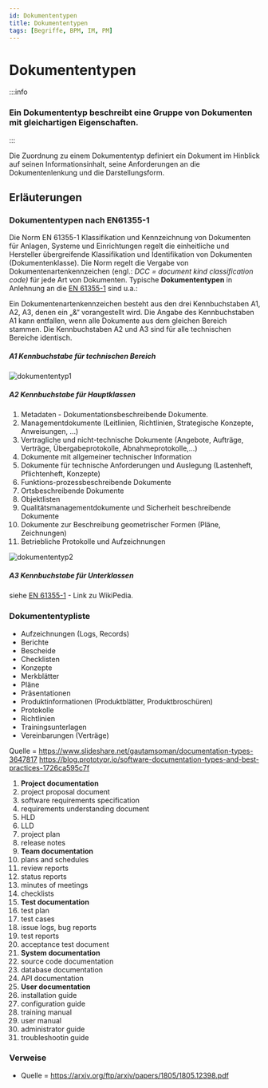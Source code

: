 ```yaml
---
id: Dokumententypen
title: Dokumententypen
tags: [Begriffe, BPM, IM, PM]
---
```


# Dokumententypen 

:::info

<h3>Ein Dokumententyp beschreibt eine Gruppe von Dokumenten mit gleichartigen Eigenschaften.</h3>

:::

Die Zuordnung zu einem Dokumententyp definiert ein Dokument im Hinblick auf seinen Informationsinhalt, seine Anforderungen an die Dokumentenlenkung und die Darstellungsform.



## Erläuterungen

### Dokumententypen nach EN61355-1

Die Norm EN 61355-1 Klassifikation und Kennzeichnung von Dokumenten für Anlagen, Systeme und Einrichtungen regelt die einheitliche und Hersteller übergreifende Klassifikation und Identifikation von  Dokumenten (Dokumentenklasse). Die Norm regelt die Vergabe von Dokumentenartenkennzeichen (engl.: *DCC = document kind classification code)* für jede Art von Dokumenten. Typische **Dokumententypen** in Anlehnung an die [ EN 61355-1](https://de.wikipedia.org/wiki/EN_61355) sind u.a.:

Ein Dokumentenartenkennzeichen besteht aus den drei Kennbuchstaben A1,  A2, A3, denen ein „&“ vorangestellt wird. Die Angabe des  Kennbuchstaben A1 kann entfallen, wenn alle Dokumente aus dem gleichen  Bereich stammen. Die Kennbuchstaben A2 und A3 sind für alle technischen  Bereiche identisch.

##### A1 Kennbuchstabe für technischen Bereich

![dokumententyp1](/img/dokumententyp1.png)



##### A2 Kennbuchstabe für Hauptklassen

1.  Metadaten - Dokumentationsbeschreibende Dokumente.
2.  Managementdokumente (Leitlinien, Richtlinien, Strategische Konzepte, Anweisungen, …)
3.  Vertragliche und nicht-technische Dokumente (Angebote, Aufträge, Verträge, Übergabeprotokolle, Abnahmeprotokolle,…)
4.  Dokumente mit allgemeiner technischer Information
5.  Dokumente für technische Anforderungen und Auslegung (Lastenheft, Pflichtenheft, Konzepte)
6.  Funktions-prozessbeschreibende Dokumente
7.  Ortsbeschreibende Dokumente
8.  Objektlisten
9.  Qualitätsmanagementdokumente und Sicherheit beschreibende Dokumente
10.  Dokumente zur Beschreibung geometrischer Formen (Pläne, Zeichnungen)
11.  Betriebliche Protokolle und Aufzeichnungen

![dokumententyp2](/img/dokumententyp2.png)



##### A3 Kennbuchstabe für Unterklassen

siehe [EN 61355-1](https://de.wikipedia.org/wiki/EN_61355) - Link zu WikiPedia.



### Dokumententypliste

- Aufzeichnungen (Logs, Records)
- Berichte
- Bescheide
- Checklisten
- Konzepte
- Merkblätter
- Pläne
- Präsentationen
- Produktinformationen (Produktblätter, Produktbroschüren)
- Protokolle
- Richtlinien
- Trainingsunterlagen
- Vereinbarungen (Verträge)

Quelle = https://www.slideshare.net/gautamsoman/documentation-types-3647817 
 https://blog.prototypr.io/software-documentation-types-and-best-practices-1726ca595c7f



1.  **Project documentation**
   1.  project proposal document
   2.  software requirements specification
   3.  requirements understanding document
   4.  HLD
   5.  LLD
   6.  project plan
   7.  release notes
2.  **Team documentation**
   1.  plans and schedules
   2.  review reports
   3.  status reports
   4.  minutes of meetings
   5.  checklists
3.  **Test documentation**
   1.  test plan
   2.  test cases
   3.  issue logs, bug reports
   4.  test reports
   5.  acceptance test document
4.  **System documentation**
   1.  source code documentation
   2.  database documentation
   3.  API documentation
5.  **User documentation**
   1.  installation guide
   2.  configuration guide
   3.  training manual
   4.  user manual
   5.  administrator guide
   6.  troubleshootin guide

### Verweise

- Quelle = https://arxiv.org/ftp/arxiv/papers/1805/1805.12398.pdf

